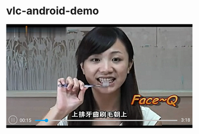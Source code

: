 vlc-android-demo
================
![image](https://github.com/yanxing/vlc-android-demo/raw/master/show.png)
